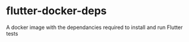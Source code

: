 # flutter-docker-deps
A docker image with the dependancies required to install and run Flutter tests
